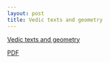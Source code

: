 ```yaml
---
layout: post
title: Vedic texts and geometry
---
```


[Vedic texts and geometry](/LaTeX/vedic/)

[PDF](/LaTeX/vedic/vedic.pdf)